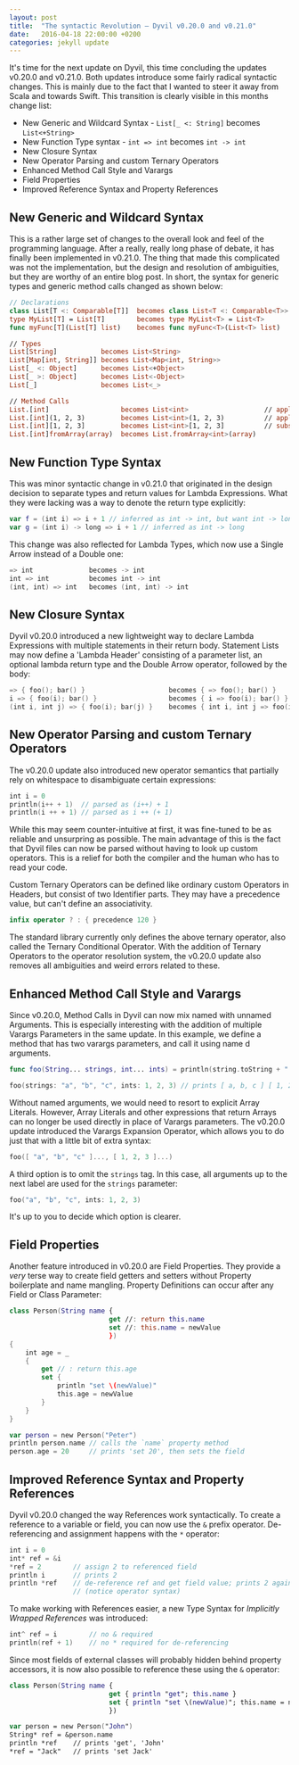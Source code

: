 ```yaml
---
layout: post
title:  "The syntactic Revolution – Dyvil v0.20.0 and v0.21.0"
date:   2016-04-18 22:00:00 +0200
categories: jekyll update
---
```


It's time for the next update on Dyvil, this time concluding the updates v0.20.0 and v0.21.0. Both updates introduce some fairly radical syntactic changes. This is mainly due to the fact that I wanted to steer it away from Scala and towards Swift. This transition is clearly visible in this months change list:

- New Generic and Wildcard Syntax - `List[_ <: String]` becomes `List<+String>`
- New Function Type syntax - `int => int` becomes `int -> int`
- New Closure Syntax
- New Operator Parsing and custom Ternary Operators
- Enhanced Method Call Style and Varargs
- Field Properties
- Improved Reference Syntax and Property References

## New Generic and Wildcard Syntax

This is a rather large set of changes to the overall look and feel of the programming language. After a really, really long phase of debate, it has finally been implemented in v0.21.0. The thing that made this complicated was not the implementation, but the design and resolution of ambiguities, but they are worthy of an entire blog post. In short, the syntax for generic types and generic method calls changed as shown below:

```swift
// Declarations
class List[T <: Comparable[T]]  becomes class List<T <: Comparable<T>>
type MyList[T] = List[T]        becomes type MyList<T> = List<T>
func myFunc[T](List[T] list)    becomes func myFunc<T>(List<T> list)

// Types
List[String]           becomes List<String>
List[Map[int, String]] becomes List<Map<int, String>>
List[_ <: Object]      becomes List<+Object>
List[_ >: Object]      becomes List<-Object>
List[_]                becomes List<_>

// Method Calls
List.[int]                  becomes List<int>                   // apply
List.[int](1, 2, 3)         becomes List<int>(1, 2, 3)          // apply args
List.[int][1, 2, 3]         becomes List<int>[1, 2, 3]          // subscript
List.[int]fromArray(array)  becomes List.fromArray<int>(array)
```

## New Function Type Syntax

This was minor syntactic change in v0.21.0 that originated in the design decision to separate types and return values for Lambda Expressions. What they were lacking was a way to denote the return type explicitly:

```swift
var f = (int i) => i + 1 // inferred as int -> int, but want int -> long
var g = (int i) -> long => i + 1 // inferred as int -> long
```

This change was also reflected for Lambda Types, which now use a Single Arrow instead of a Double one:

```swift
=> int              becomes -> int
int => int          becomes int -> int
(int, int) => int   becomes (int, int) -> int
```

## New Closure Syntax

Dyvil v0.20.0 introduced a new lightweight way to declare Lambda Expressions with multiple statements in their return body. Statement Lists may now define a 'Lambda Header' consisting of a parameter list, an optional lambda return type and the Double Arrow operator, followed by the body:

```swift
=> { foo(); bar() }                     becomes { => foo(); bar() }
i => { foo(i); bar() }                  becomes { i => foo(i); bar() }
(int i, int j) => { foo(i); bar(j) }    becomes { int i, int j => foo(i); bar(j) }
```

## New Operator Parsing and custom Ternary Operators

The v0.20.0 update also introduced new operator semantics that partially rely on whitespace to disambiguate certain expressions:

```swift
int i = 0
println(i++ + 1)  // parsed as (i++) + 1
println(i ++ + 1) // parsed as i ++ (+ 1)
```

While this may seem counter-intuitive at first, it was fine-tuned to be as reliable and unsurpring as possible. The main advantage of this is the fact that Dyvil files can now be parsed without having to look up custom operators. This is a relief for both the compiler and the human who has to read your code.

Custom Ternary Operators can be defined like ordinary custom Operators in Headers, but consist of two Identifier parts. They may have a precedence value, but can't define an associativity.

```swift
infix operator ? : { precedence 120 }
```

The standard library currently only defines the above ternary operator, also called the Ternary Conditional Operator. With the addition of Ternary Operators to the operator resolution system, the v0.20.0 update also removes all ambiguities and weird errors related to these.

## Enhanced Method Call Style and Varargs

Since v0.20.0, Method Calls in Dyvil can now mix named with unnamed Arguments. This is especially interesting with the addition of multiple Varargs Parameters in the same update. In this example, we define a method that has two varargs parameters, and call it using name d arguments.

```swift
func foo(String... strings, int... ints) = println(string.toString + " " + ints.toString)

foo(strings: "a", "b", "c", ints: 1, 2, 3) // prints [ a, b, c ] [ 1, 2, 3 ]
```

Without named arguments, we would need to resort to explicit Array Literals. However, Array Literals and other expressions that return Arrays can no longer be used directly in place of Varargs parameters. The v0.20.0 update introduced the Varargs Expansion Operator, which allows you to do just that with a little bit of extra syntax:

```swift
foo([ "a", "b", "c" ]..., [ 1, 2, 3 ]...)
```

A third option is to omit the `strings` tag. In this case, all arguments up to the next label are used for the `strings` parameter:

```swift
foo("a", "b", "c", ints: 1, 2, 3)
```

It's up to you to decide which option is clearer.

## Field Properties

Another feature introduced in v0.20.0 are Field Properties. They provide a *very* terse way to create field getters and setters without Property boilerplate and name mangling. Property Definitions can occur after any Field or Class Parameter:

```swift
class Person(String name {
                         get //: return this.name
                         set //: this.name = newValue
                         })
{
    int age = _
    {
        get // : return this.age
        set {
            println "set \(newValue)"
            this.age = newValue
        }
    }
}

var person = new Person("Peter")
println person.name // calls the `name` property method
person.age = 20     // prints 'set 20', then sets the field
```

## Improved Reference Syntax and Property References

Dyvil v0.20.0 changed the way References work syntactically. To create a reference to a variable or field, you can now use the `&` prefix operator. De-referencing and assignment happens with the `*` operator:

```swift
int i = 0
int* ref = &i
*ref = 2        // assign 2 to referenced field
println i       // prints 2
println *ref    // de-reference ref and get field value; prints 2 again
                // (notice operator syntax)
```

To make working with References easier, a new Type Syntax for *Implicitly Wrapped References* was introduced:

```swift
int^ ref = i        // no & required
println(ref + 1)    // no * required for de-referencing
```

Since most fields of external classes will probably hidden behind property accessors, it is now also possible to reference these using the `&` operator:

```swift
class Person(String name {
                         get { println "get"; this.name }
                         set { println "set \(newValue)"; this.name = newValue }
                         })

var person = new Person("John")
String* ref = &person.name
println *ref    // prints 'get', 'John'
*ref = "Jack"   // prints 'set Jack'
